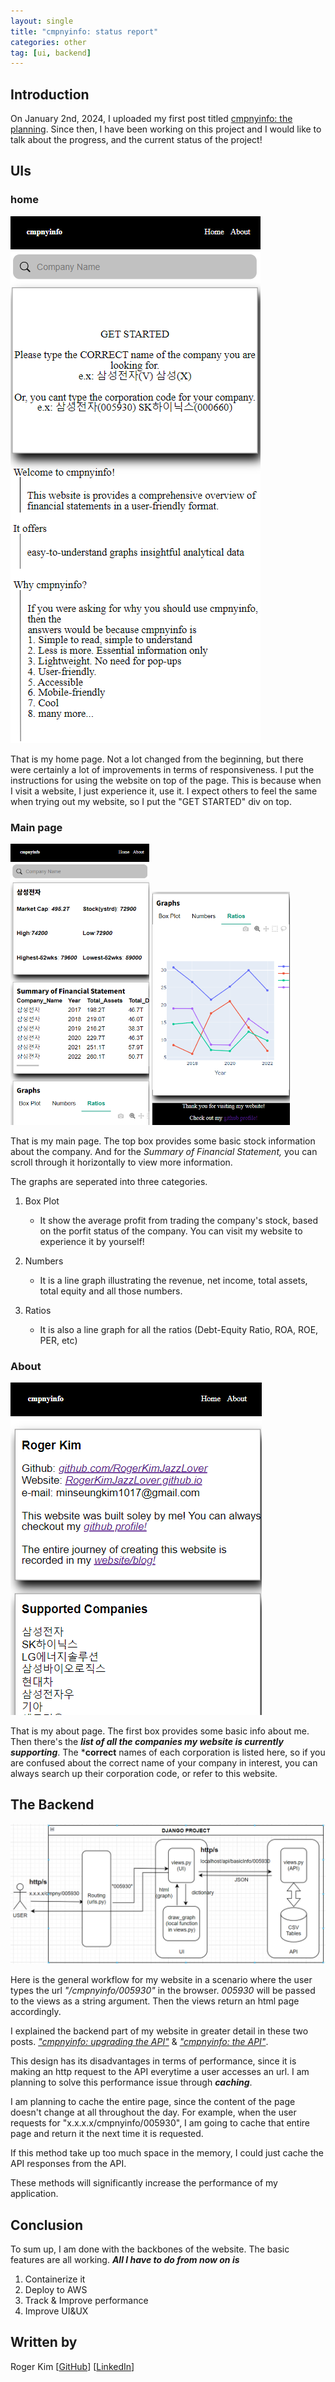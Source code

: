 ```yaml
---
layout: single
title: "cmpnyinfo: status report"
categories: other 
tag: [ui, backend]
---
```


## Introduction

On January 2nd, 2024, I uploaded my first post titled [cmpnyinfo: the planning](https://kmsrogerkim.github.io/cmpnyinfo/cmpnyinfo-the-planning/). Since then, I have been working on this project and I would like to talk about the progress, and the current status of the project!

## UIs

### home 
![](/assets/img/status_report_home.png)

That is my home page. Not a lot changed from the beginning, but there were certainly a lot of improvements in terms of responsiveness. I put the instructions for using the website on top of the page. This is because when I visit a website, I just experience it, use it. I expect others to feel the same when trying out my website, so I put the "GET STARTED" div on top.

### Main page
<p float="left">
  <img src="/assets/img/status_report_cmpny.png" width="44%" />
  <img src="/assets/img/status_report_cmpny2.png" width="44%" /> 
</p>

That is my main page. The top box provides some basic stock information about the company. And for the _Summary of Financial Statement,_ you can scroll through it horizontally to view more information.

The graphs are seperated into three categories.

1. Box Plot
    - It show the average profit from trading the company's stock, based on the porfit status of the company. You can visit my website to experience it by yourself!

2. Numbers
    - It is a line graph illustrating the revenue, net income, total assets, total equity and all those numbers.

3. Ratios
    - It is also a line graph for all the ratios (Debt-Equity Ratio, ROA, ROE, PER, etc)

### About
![](/assets/img/status_report_about.png)

That is my about page. The first box provides some basic info about me. Then there's the ***list of all the companies my website is currently supporting***. The ***correct** names of each corporation is listed here, so if you are confused about the correct name of your company in interest, you can always search up their corporation code, or refer to this website.


## The Backend
![](/assets/img/status_report_backend.png)

Here is the general workflow for my website in a scenario where the user types the url _"/cmpnyinfo/005930"_ in the browser. _005930_ will be passed to the views as a string argument. Then the views return an html page accordingly.

I explained the backend part of my website in greater detail in these two posts. [_"cmpnyinfo: upgrading the API"_](https://kmsrogerkim.github.io/cmpnyinfo/cmpnyinfo-upgrading-api/) & [_"cmpnyinfo: the API"_](https://kmsrogerkim.github.io/cmpnyinfo/cmpnyinfo-the-api/).

This design has its disadvantages in terms of performance, since it is making an http request to the API everytime a user accesses an url. I am planning to solve this performance issue through ***caching***.

I am planning to cache the entire page, since the content of the page doesn't change at all throughout the day. For example, when the user requests for "x.x.x.x/cmpnyinfo/005930", I am going to cache that entire page and return it the next time it is requested.

If this method take up too much space in the memory, I could just cache the API responses from the API.

These methods will significantly increase the performance of my application.

## Conclusion

To sum up, I am done with the backbones of the website. The basic features are all working. ***All I have to do from now on is***

1. Containerize it
2. Deploy to AWS
3. Track & Improve performance
4. Improve UI&UX

## Written by

Roger Kim [[GitHub](https://github.com/kmsrogerkim)] [[LinkedIn](https://www.linkedin.com/in/kmsrogerkim/)] 


